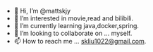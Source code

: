 - 👋 Hi, I’m @mattskjy
- 👀 I’m interested in movie,read and bilibili.
- 🌱 I’m currently learning java,docker,spring.
- 💞️ I’m looking to collaborate on ... myself.
- 📫 How to reach me ... skliu1022@gmail.com.

<!---
mattskjy/mattskjy is a ✨ special ✨ repository because its `README.md` (this file) appears on your GitHub profile.
You can click the Preview link to take a look at your changes.
--->
